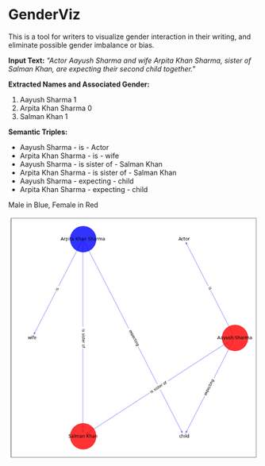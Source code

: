 # GenderViz
This is a tool for writers to visualize gender interaction in their writing, and eliminate possible gender imbalance or bias.

**Input Text:** *"Actor Aayush Sharma and wife Arpita Khan Sharma, sister of Salman Khan, are expecting their second child together."*

**Extracted Names and Associated Gender:**
1. Aayush Sharma 1
2. Arpita Khan Sharma 0
3. Salman Khan 1

**Semantic Triples:**
- Aayush Sharma - is - Actor
- Arpita Khan Sharma - is - wife
- Aayush Sharma - is sister of - Salman Khan
- Arpita Khan Sharma - is sister of - Salman Khan
- Aayush Sharma - expecting - child
- Arpita Khan Sharma - expecting - child

Male in Blue, Female in Red

![alt text](https://raw.githubusercontent.com/Masum06/GenderViz/master/genderViz.png)
